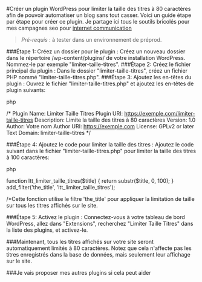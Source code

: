 #Créer un plugin WordPress pour limiter la taille des titres à 80 caractères afin de pouvoir automatiser un blog sans tout casser. Voici un guide étape par étape pour créer ce plugin.
Je partage ici tous le soutils bricolés pour mes campagnes seo pour [internet communication](https://www.internetcommunication.fr)

> *Pré-requis* : à tester dans un environnement de préprod.

###Étape 1: Créez un dossier pour le plugin : Créez un nouveau dossier dans le répertoire /wp-content/plugins/ de votre installation WordPress. Nommez-le par exemple "limiter-taille-titres".
###Étape 2: Créez le fichier principal du plugin : Dans le dossier "limiter-taille-titres", créez un fichier PHP nommé "limiter-taille-titres.php".
###Étape 3: Ajoutez les en-têtes du plugin : Ouvrez le fichier "limiter-taille-titres.php" et ajoutez les en-têtes de plugin suivants:

php


/*
Plugin Name: Limiter Taille Titres
Plugin URI: https://exemple.com/limiter-taille-titres
Description: Limite la taille des titres à 80 caractères
Version: 1.0
Author: Votre nom
Author URI: https://exemple.com
License: GPLv2 or later
Text Domain: limiter-taille-titres
*/

###Étape 4: Ajoutez le code pour limiter la taille des titres : Ajoutez le code suivant dans le fichier "limiter-taille-titres.php" pour limiter la taille des titres à 100 caractères:

php

function ltt_limiter_taille_titres($title) {
    return substr($title, 0, 100);
}
add_filter('the_title', 'ltt_limiter_taille_titres');

/*Cette fonction utilise le filtre 'the_title' pour appliquer la limitation de taille sur tous les titres affichés sur le site.

###Étape 5: Activez le plugin : Connectez-vous à votre tableau de bord WordPress, allez dans "Extensions", recherchez "Limiter Taille Titres" dans la liste des plugins, et activez-le.

###Maintenant, tous les titres affichés sur votre site seront automatiquement limités à 80 caractères. Notez que cela n'affecte pas les titres enregistrés dans la base de données, mais seulement leur affichage sur le site.

###Je vais proposer mes autres plugins si cela peut aider
